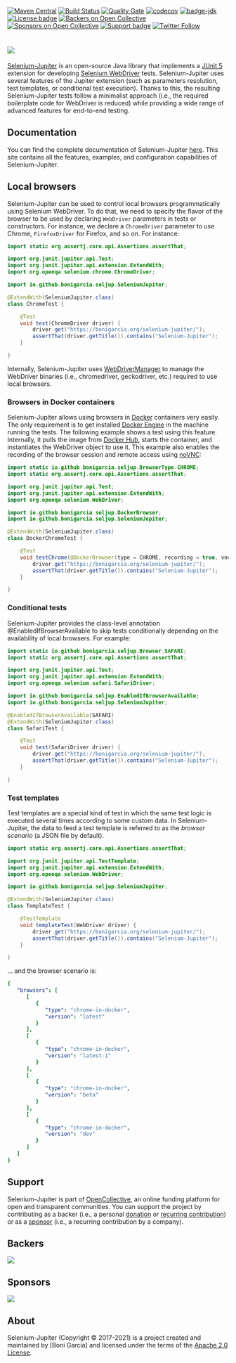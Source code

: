 [![Maven Central](https://img.shields.io/maven-central/v/io.github.bonigarcia/selenium-jupiter.svg)](https://search.maven.org/#search%7Cga%7C1%7Cg%3Aio.github.bonigarcia%20a%3Aselenium-jupiter)
[![Build Status](https://github.com/bonigarcia/selenium-jupiter/workflows/build/badge.svg)](https://github.com/bonigarcia/selenium-jupiter/actions)
[![Quality Gate](https://sonarcloud.io/api/project_badges/measure?project=io.github.bonigarcia:selenium-jupiter&metric=alert_status)](https://sonarcloud.io/dashboard/index/io.github.bonigarcia:selenium-jupiter)
[![codecov](https://codecov.io/gh/bonigarcia/selenium-jupiter/branch/master/graph/badge.svg)](https://codecov.io/gh/bonigarcia/selenium-jupiter)
[![badge-jdk](https://img.shields.io/badge/jdk-11-green.svg)](https://www.oracle.com/technetwork/java/javase/downloads/index.html)
[![License badge](https://img.shields.io/badge/license-Apache2-green.svg)](https://www.apache.org/licenses/LICENSE-2.0)
[![Backers on Open Collective](https://opencollective.com/selenium-jupiter/backers/badge.svg)](#backers)
[![Sponsors on Open Collective](https://opencollective.com/selenium-jupiter/sponsors/badge.svg)](#sponsors)
[![Support badge](https://img.shields.io/badge/stackoverflow-selenium_jupiter-green.svg?logo=stackoverflow)](https://stackoverflow.com/questions/tagged/selenium-jupiter?sort=newest)
[![Twitter Follow](https://img.shields.io/twitter/follow/boni_gg.svg?style=social)](https://twitter.com/boni_gg)

# [![][Logo]][Selenium-Jupiter]

[Selenium-Jupiter] is an open-source Java library that implements a [JUnit 5] extension for developing [Selenium WebDriver] tests. Selenium-Jupiter uses several features of the Jupiter extension (such as parameters resolution, test templates, or conditional test execution). Thanks to this, the resulting Selenium-Jupiter tests follow a minimalist approach (i.e., the required boilerplate code for WebDriver is reduced) while providing a wide range of advanced features for end-to-end testing.

## Documentation
You can find the complete documentation of Selenium-Jupiter [here][Selenium-Jupiter]. This site contains all the features, examples, and configuration capabilities of Selenium-Jupiter.

## Local browsers
Selenium-Jupiter can be used to control local browsers programmatically using Selenium WebDriver. To do that, we need to specify the flavor of the browser to be used by declaring `WebDriver` parameters in tests or constructors. For instance, we declare a `ChromeDriver` parameter to use Chrome, `FirefoxDriver` for Firefox, and so on. For instance:  

```java
import static org.assertj.core.api.Assertions.assertThat;

import org.junit.jupiter.api.Test;
import org.junit.jupiter.api.extension.ExtendWith;
import org.openqa.selenium.chrome.ChromeDriver;

import io.github.bonigarcia.seljup.SeleniumJupiter;

@ExtendWith(SeleniumJupiter.class)
class ChromeTest {

    @Test
    void test(ChromeDriver driver) {
        driver.get("https://bonigarcia.org/selenium-jupiter/");
        assertThat(driver.getTitle()).contains("Selenium-Jupiter");
    }

}
```

Internally, Selenium-Jupiter uses [WebDriverManager] to manage the WebDriver binaries (i.e., chromedriver, geckodriver,  etc.) required to use local browsers.

### Browsers in Docker containers
Selenium-Jupiter allows using browsers in [Docker] containers very easily. The only requirement is to get installed [Docker Engine] in the machine running the tests. The following example shows a test using this feature. Internally, it pulls the image from [Docker Hub], starts the container, and instantiates the WebDriver object to use it. This example also enables the recording of the browser session and remote access using [noVNC]:

```java
import static io.github.bonigarcia.seljup.BrowserType.CHROME;
import static org.assertj.core.api.Assertions.assertThat;

import org.junit.jupiter.api.Test;
import org.junit.jupiter.api.extension.ExtendWith;
import org.openqa.selenium.WebDriver;

import io.github.bonigarcia.seljup.DockerBrowser;
import io.github.bonigarcia.seljup.SeleniumJupiter;

@ExtendWith(SeleniumJupiter.class)
class DockerChromeTest {

    @Test
    void testChrome(@DockerBrowser(type = CHROME, recording = true, vnc = true) WebDriver driver) {
        driver.get("https://bonigarcia.org/selenium-jupiter/");
        assertThat(driver.getTitle()).contains("Selenium-Jupiter");
    }

}
```

### Conditional tests
Selenium-Jupiter provides the class-level annotation @EnabledIfBrowserAvailable to skip tests conditionally depending on the availability of local browsers. For example:

```java
import static io.github.bonigarcia.seljup.Browser.SAFARI;
import static org.assertj.core.api.Assertions.assertThat;

import org.junit.jupiter.api.Test;
import org.junit.jupiter.api.extension.ExtendWith;
import org.openqa.selenium.safari.SafariDriver;

import io.github.bonigarcia.seljup.EnabledIfBrowserAvailable;
import io.github.bonigarcia.seljup.SeleniumJupiter;

@EnabledIfBrowserAvailable(SAFARI)
@ExtendWith(SeleniumJupiter.class)
class SafariTest {

    @Test
    void test(SafariDriver driver) {
        driver.get("https://bonigarcia.org/selenium-jupiter/");
        assertThat(driver.getTitle()).contains("Selenium-Jupiter");
    }

}

```

### Test templates
Test templates are a special kind of test in which the same test logic is executed several times according to some custom data. In Selenium-Jupiter, the data to feed a test template is referred to as the _browser scenario_ (a JSON file by default).

```java
import static org.assertj.core.api.Assertions.assertThat;

import org.junit.jupiter.api.TestTemplate;
import org.junit.jupiter.api.extension.ExtendWith;
import org.openqa.selenium.WebDriver;

import io.github.bonigarcia.seljup.SeleniumJupiter;

@ExtendWith(SeleniumJupiter.class)
class TemplateTest {

    @TestTemplate
    void templateTest(WebDriver driver) {
        driver.get("https://bonigarcia.org/selenium-jupiter/");
        assertThat(driver.getTitle()).contains("Selenium-Jupiter");
    }

}
```

... and the browser scenario is:

```yaml
{
   "browsers": [
      [
         {
            "type": "chrome-in-docker",
            "version": "latest"
         }
      ],
      [
         {
            "type": "chrome-in-docker",
            "version": "latest-1"
         }
      ],
      [
         {
            "type": "chrome-in-docker",
            "version": "beta"
         }
      ],
      [
         {
            "type": "chrome-in-docker",
            "version": "dev"
         }
      ]
   ]
}
```

## Support
Selenium-Jupiter is part of [OpenCollective], an online funding platform for open and transparent communities. You can support the project by contributing as a backer (i.e., a personal [donation] or [recurring contribution]) or as a [sponsor] (i.e., a recurring contribution by a company).

## Backers
<a href="https://opencollective.com/selenium-jupiter#backers" target="_blank"><img src="https://opencollective.com/selenium-jupiter/backers.svg?width=890"></a>

## Sponsors
<a href="https://opencollective.com/selenium-jupiter/sponsor/0/website" target="_blank"><img src="https://opencollective.com/selenium-jupiter/sponsor/0/avatar.svg"></a>

## About
Selenium-Jupiter (Copyright &copy; 2017-2021) is a project created and maintained by [Boni García] and licensed under the terms of the [Apache 2.0 License].

[Logo]: https://bonigarcia.github.io/img/seljup.png
[Selenium-Jupiter]: https://bonigarcia.org/selenium-jupiter/
[JUnit 5]: https://junit.org/junit5/docs/current/user-guide/
[Selenium WebDriver]: https://www.selenium.dev/docs/site/en/webdriver/
[WebDriverManager]: https://github.com/bonigarcia/webdrivermanager
[Docker]: https://www.docker.com/
[Docker Engine]: https://www.docker.com/get-docker
[Docker Hub]: https://hub.docker.com/
[noVNC]: https://novnc.com/
[OpenCollective]: https://opencollective.com/selenium-jupiter
[donation]: https://opencollective.com/selenium-jupiter/donate
[recurring contribution]: https://opencollective.com/selenium-jupiter/contribute/backer-8132/checkout
[sponsor]: https://opencollective.com/selenium-jupiter/contribute/sponsor-8133/checkout
[Boni Garcia]: https://bonigarcia.github.io/
[Apache 2.0 License]: https://www.apache.org/licenses/LICENSE-2.0

